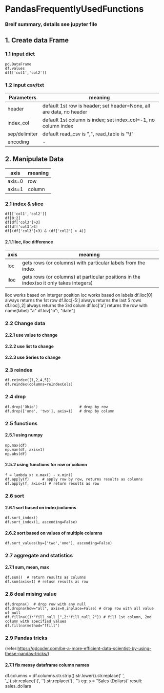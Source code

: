# PandasFrequentlyUsedFunctions
### Breif summary, details see jupyter file
## 1. Create data Frame
### 1.1 input dict
    pd.DataFrame
    df.values
    df[['col1','col2']]
### 1.2 input csv/txt
| Parameters  | meaning |
| ------------- | ------------- |
| header  | default 1st row is header; set header=None, all are data, no header  |
| index_col  | default 1st column is index; set index_col=-1, no column index  |
| sep/delimiter  | default read_csv is ",", read_table is "\t"  |
| encoding  | -  |
## 2. Manipulate Data
| axis | meaning |
| ------ | ------ |
| axis=0  | row |
| axis=1  | column |
### 2.1 index & slice
    df[['col1','col2']]
    df[0:2]
    df[df['col3']>3]
    df[df['col3'>3]
    df[(df['col3']>3) & (df['col2'] > 4)]
#### 2.1.1 loc, iloc difference 
| axis | meaning   |
|------|------|
|   loc  | gets rows (or columns) with particular labels from the index|
|   iloc  | gets rows (or columns) at particular positions in the index(so it only takes integers)|
iloc works based on interger position
loc works based on labels
    df.iloc[0]  always returns the 1st row
    df.iloc[-5:] always returns the last 5 rows
    df.iloc[:,2] always returns the 3rd colum
    df.loc['a'] returns the row with name(label) "a"
    df.lov["b":, "date"]
### 2.2 Change data
#### 2.2.1 use value to change
#### 2.2.2 use list to change
#### 2.2.3 use Series to change
### 2.3 reindex
    df.reindex([1,2,4,5])
    df.reindex(columns=reIndexCols)
### 2.4 drop
    df.drop('Ohio')                   # drop by row
    df.drop(['one', 'two'], axis=1)   # drop by column
### 2.5 functions
#### 2.5.1 using numpy
    np.max(df)
    np.man(df, axis=1)
    np.abs(df)
#### 2.5.2 using functions for row or column
    f = lambda x: x.max() - x.min()
    df.apply(f)      # apply row by row, returns results as columns
    df.apply(f, axis=1) # return results as row
### 2.6 sort
#### 2.6.1 sort based on index/columns
    df.sort_index()
    df.sort_index(1, ascending=False)
#### 2.6.2 sort based on values of multiple columns
    df.sort_values(by=['two','one'], ascending=False)
### 2.7 aggregate and statistics
#### 2.7.1 sum, mean, max
    df.sum()  # return results as columns
    df.sum(axis=1) # retusn results as row
### 2.8 deal mising value
    df.dropna()  # drop row with any null
    df.dropna(how="all", axis=0,inplace=False) # drop row with all value of null
    df.fillna({1:"fill_null_1",2:"fill_null_2"}) # fill 1st column, 2nd column with specified values
    df.fillna(method="ffill")    
 ### 2.9 Pandas tricks 
 (refer:https://gdcoder.com/be-a-more-efficient-data-scientist-by-using-these-pandas-tricks/)
#### 2.7.1 fix messy dataframe column names
df.columns = df.columns.str.strip().str.lower().str.replace(' ', '_').str.replace('(', '').str.replace(')', '')
eg:
s = "Sales (Dollars)'
result: sales_dollars



